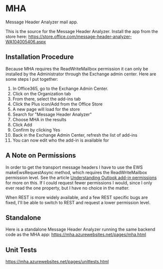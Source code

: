 # MHA
Message Header Analyzer mail app.

This is the source for the Message Header Analyzer. Install the app from the store here:
https://store.office.com/message-header-analyzer-WA104005406.aspx

## Installation Procedure
Because MHA requires the ReadWriteMailbox permission it can only be installed by the Administrator through the Exchange admin center. Here are some steps I put together:
1. In Office365, go to the Exchange Admin Center.
2. Click on the Organization tab
3. From there, select the add-ins tab
4. Click the Plus icon/Add from the Office Store
5. A new page will load for the store
6. Search for "Message Header Analyzer"
7. Choose MHA in the results
8. Click Add
9. Confirm by clicking Yes
10. Back in the Exchange Admin Center, refresh the list of add-ins
11. You can now edit who the add-in is available for

## A Note on Permissions
In order to get the transport message headers I have to use the EWS makeEwsRequestAsync method, which requires the ReadWriteMailbox permission level. See the article [Understanding Outlook add-in permissions](https://dev.office.com/docs/add-ins/outlook/understanding-outlook-add-in-permissions) for more on this. If I could request fewer permissions I would, since I only ever read the one property, but I have no choice in the matter.

When REST is more widely available, and a few REST specific bugs are fixed, I'll be able to switch to REST and request a lower permission level.

## Standalone
Here is a standalone Message Header Analyzer running the same backend code as the MHA app:
https://mha.azurewebsites.net/pages/mha.html

## Unit Tests
https://mha.azurewebsites.net/pages/unittests.html
